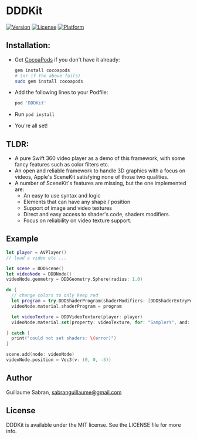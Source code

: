# DDDKit

[![Version](https://img.shields.io/cocoapods/v/DDDKit.svg?style=flat)](http://cocoapods.org/pods/DDDKit)
[![License](https://img.shields.io/cocoapods/l/DDDKit.svg?style=flat)](http://cocoapods.org/pods/DDDKit)
[![Platform](https://img.shields.io/cocoapods/p/DDDKit.svg?style=flat)](http://cocoapods.org/pods/DDDKit)


## Installation:
- Get [CocoaPods](http://cocoapods.org) if you don't have it already:
  ```bash
  gem install cocoapods
  # (or if the above fails)
  sudo gem install cocoapods
  ```

- Add the following lines to your Podfile:

  ```ruby
  pod 'DDDKit'
  ```

- Run `pod install`
- You're all set!

## TLDR:

- A pure Swift 360 video player as a demo of this framework, with some fancy features such as color filters etc.
- An open and reliable framework to handle 3D graphics with a focus on videos, Apple's SceneKit satisfying none of those two qualities.
- A number of SceneKit's features are missing, but the one implemented are:
  - An easy to use syntax and logic
  - Elements that can have any shape / position
  - Support of image and video textures
  - Direct and easy access to shader's code, shaders modifiers.
  - Focus on reliability on video texture support.

## Example

```swift
let player = AVPlayer()
// load a video etc ...

let scene = DDDScene()
let videoNode = DDDNode()
videoNode.geometry = DDDGeometry.Sphere(radius: 1.0)

do {
  // change colors to only keep red
  let program = try DDDShaderProgram(shaderModifiers: [DDDShaderEntryPoint.fragment: "gl_FragColor = vec4(gl_FragColor.r, 0.0, 0.0, 1.0);"])
  videoNode.material.shaderProgram = program

  let videoTexture = DDDVideoTexture(player: player)
  videoNode.material.set(property: videoTexture, for: "SamplerY", and: "SamplerUV")

} catch {
  print("could not set shaders: \(error)")
}

scene.add(node: videoNode)
videoNode.position = Vec3(v: (0, 0, -3))
```

## Author

Guillaume Sabran, sabranguillaume@gmail.com

## License

DDDKit is available under the MIT license. See the LICENSE file for more info.
